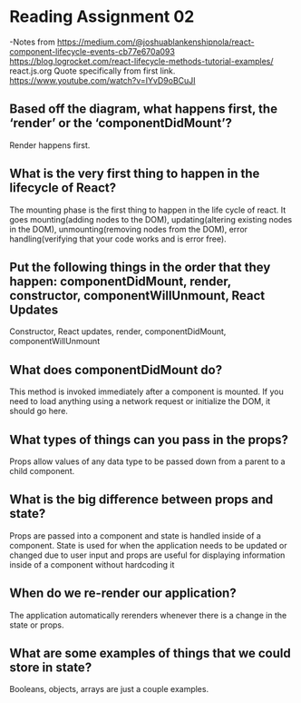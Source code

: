 # Reading Assignment 02
-Notes from https://medium.com/@joshuablankenshipnola/react-component-lifecycle-events-cb77e670a093
https://blog.logrocket.com/react-lifecycle-methods-tutorial-examples/
react.js.org
Quote specifically from first link.
https://www.youtube.com/watch?v=IYvD9oBCuJI

## Based off the diagram, what happens first, the ‘render’ or the ‘componentDidMount’?

Render happens first.

## What is the very first thing to happen in the lifecycle of React?

The mounting phase is the first thing to happen in the life cycle of react. It goes mounting(adding nodes to the DOM), updating(altering existing nodes in the DOM), unmounting(removing nodes from the DOM), error handling(verifying that your code works and is error free).

## Put the following things in the order that they happen: componentDidMount, render, constructor, componentWillUnmount, React Updates

Constructor, React updates, render, componentDidMount, componentWillUnmount

## What does componentDidMount do?

This method is invoked immediately after a component is mounted. If you need to load anything using a network request or initialize the DOM, it should go here.




## What types of things can you pass in the props?

Props allow values of any data type to be passed down from a parent to a child component.

## What is the big difference between props and state?

Props are passed into a component and state is handled inside of a component. State is used for when the application needs to be updated or changed due to user input and props are useful for displaying information inside of a component without hardcoding it

## When do we re-render our application?

The application automatically rerenders whenever there is a change in the state or props.

## What are some examples of things that we could store in state?

Booleans, objects, arrays are just a couple examples.